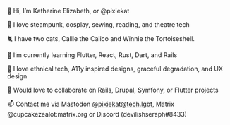 👋 Hi, I’m Katherine Elizabeth, or @pixiekat

👀 I love steampunk, cosplay, sewing, reading, and theatre tech

🐈 I have two cats, Callie the Calico and Winnie the Tortoiseshell.

🌱 I’m currently learning Flutter, React, Rust, Dart, and Rails

💞️ I love ethnical tech, A11y inspired designs, graceful degradation, and UX design

🥺 Would love to collaborate on Rails, Drupal, Symfony, or Flutter projects

📫 Contact me via Mastodon @pixiekat@tech.lgbt, Matrix @cupcakezealot:matrix.org or Discord (devilishseraph#8433)

<!---
pixiekat/pixiekat is a ✨ special ✨ repository because its `README.md` (this file) appears on your GitHub profile.
You can click the Preview link to take a look at your changes.
--->
